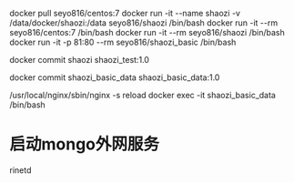 docker pull seyo816/centos:7
docker run -it --name shaozi -v /data/docker/shaozi:/data seyo816/shaozi /bin/bash
docker run -it --rm seyo816/centos:7 /bin/bash
docker run -it --rm seyo816/shaozi /bin/bash
docker run -it -p 81:80 --rm seyo816/shaozi_basic /bin/bash

docker commit shaozi shaozi_test:1.0

docker commit shaozi_basic_data shaozi_basic_data:1.0


/usr/local/nginx/sbin/nginx -s reload
docker exec -it shaozi_basic_data /bin/bash


# 启动mongo外网服务
rinetd
